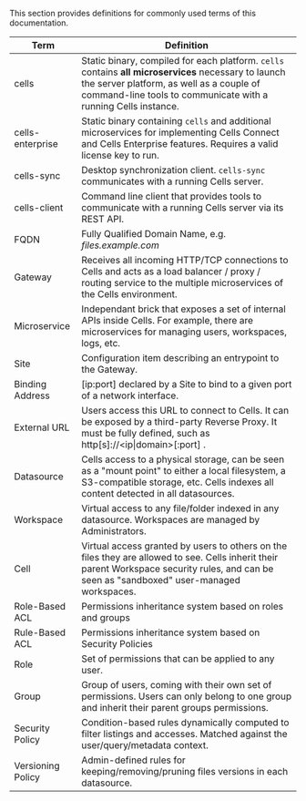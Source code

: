 This section provides definitions for commonly used terms of this documentation.


| Term  | Definition  |
|---|---|
|cells| Static binary, compiled for each platform. `cells` contains **all microservices** necessary to launch the server platform, as well as a couple of command-line tools to communicate with a running Cells instance. |
|cells-enterprise| Static binary containing `cells` and additional microservices for implementing Cells Connect and Cells Enterprise features. Requires a valid license key to run. |
|cells-sync| Desktop synchronization client. `cells-sync` communicates with a running Cells server. |
|cells-client| Command line client that provides tools to communicate with a running Cells server via its REST API. |
|FQDN| Fully Qualified Domain Name, e.g. _files.example.com_ |
|Gateway | Receives all incoming HTTP/TCP connections to Cells and acts as a load balancer / proxy / routing service to the multiple microservices of the Cells environment. |
|Microservice | Independant brick that exposes a set of internal APIs inside Cells. For example, there are microservices for managing users, workspaces, logs, etc.   |
|Site | Configuration item describing an entrypoint to the Gateway. |
|Binding Address  | [ip:port] declared by a Site to bind to a given port of a network interface.|
|External URL | Users access this URL to connect to Cells. It can be exposed by a third-party Reverse Proxy. It must be fully defined, such as http[s]://&lt;ip&#124;domain&gt;[:port] . |
|Datasource | Cells access to a physical storage, can be seen as a "mount point" to either a local filesystem, a S3-compatible storage, etc. Cells indexes all content detected in all datasources. |
|Workspace | Virtual access to any file/folder indexed in any datasource. Workspaces are managed by Administrators. |
|Cell | Virtual access granted by users to others on the files they are allowed to see. Cells inherit their parent Workspace security rules, and can be seen as "sandboxed" user-managed workspaces. |
|Role-Based ACL | Permissions inheritance system based on roles and groups  |
|Rule-Based ACL | Permissions inheritance system based on Security Policies  | 
|Role | Set of permissions that can be applied to any user.  | 
|Group | Group of users, coming with their own set of permissions. Users can only belong to one group and inherit their parent groups permissions. |   
|Security Policy | Condition-based rules dynamically computed to filter listings and accesses. Matched against the user/query/metadata context. |  
|Versioning Policy | Admin-defined rules for keeping/removing/pruning files versions in each datasource.  | 

